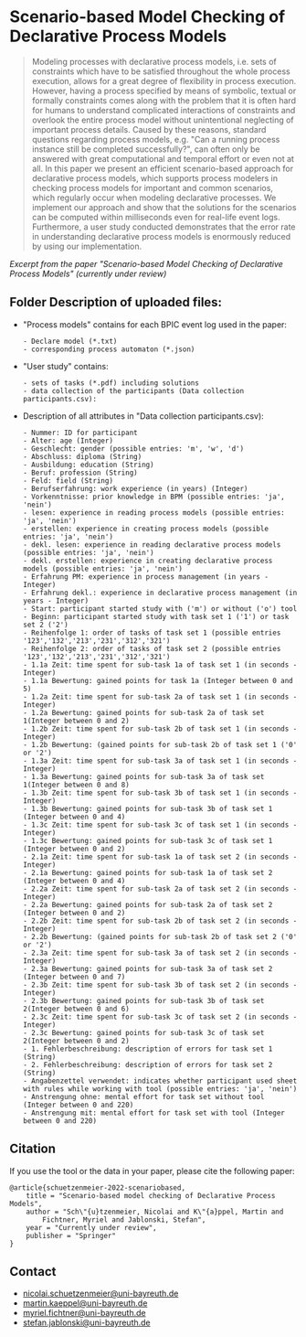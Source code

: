 # Scenario-based Model Checking of Declarative Process Models
> Modeling processes with declarative process models, i.e. sets of constraints which have to be satisfied throughout the whole 
process execution, allows for a great degree of flexibility in process execution. However, having a process specified by means 
of symbolic, textual or formally constraints comes along with the problem that it is often hard for humans to understand complicated 
interactions of constraints and overlook the entire process model without unintentional neglecting of important process details. 
Caused by these reasons, standard questions regarding process models, e.g. "Can a running process instance still be completed successfully?",
can often only be answered with great computational and temporal effort or even not at all. In this paper we present an efficient 
scenario-based approach for declarative process models, which supports process modelers in checking process models for important and common 
scenarios, which regularly occur when modeling declarative processes. We implement our approach and show that the solutions for the scenarios
can be computed within milliseconds even for real-life event logs. Furthermore, a user study conducted demonstrates that the error rate in 
understanding declarative process models is enormously reduced by using our implementation. 

*Excerpt from the paper "Scenario-based Model Checking of Declarative Process Models" (currently under review)*

## Folder Description of uploaded files:
- "Process models" contains for each BPIC event log used in the paper:
    ```
    - Declare model (*.txt) 
    - corresponding process automaton (*.json) 
    ```
 - "User study" contains:
    ```
    - sets of tasks (*.pdf) including solutions
    - data collection of the participants (Data collection participants.csv):            
    ```
 - Description of all attributes in "Data collection participants.csv):
    ```
    - Nummer: ID for participant
    - Alter: age (Integer)
    - Geschlecht: gender (possible entries: 'm', 'w', 'd')    
    - Abschluss: diploma (String)
    - Ausbildung: education (String)
    - Beruf: profession (String)
    - Feld: field (String)
    - Berufserfahrung: work experience (in years) (Integer)
    - Vorkenntnisse: prior knowledge in BPM (possible entries: 'ja', 'nein')
    - lesen: experience in reading process models (possible entries: 'ja', 'nein')
    - erstellen: experience in creating process models (possible entries: 'ja', 'nein')  
    - dekl. lesen: experience in reading declarative process models (possible entries: 'ja', 'nein')
    - dekl. erstellen: experience in creating declarative process models (possible entries: 'ja', 'nein')  
    - Erfahrung PM: experience in process management (in years - Integer)
    - Erfahrung dekl.: experience in declarative process management (in years - Integer)
    - Start: participant started study with ('m') or without ('o') tool
    - Beginn: participant started study with task set 1 ('1') or task set 2 ('2')
    - Reihenfolge 1: order of tasks of task set 1 (possible entries '123','132','213','231','312','321')
    - Reihenfolge 2: order of tasks of task set 2 (possible entries '123','132','213','231','312','321')
    - 1.1a Zeit: time spent for sub-task 1a of task set 1 (in seconds - Integer)
    - 1.1a Bewertung: gained points for task 1a (Integer between 0 and 5)
    - 1.2a Zeit: time spent for sub-task 2a of task set 1 (in seconds - Integer)
    - 1.2a Bewertung: gained points for sub-task 2a of task set 1(Integer between 0 and 2)
    - 1.2b Zeit: time spent for sub-task 2b of task set 1 (in seconds - Integer)
    - 1.2b Bewertung: (gained points for sub-task 2b of task set 1 ('0' or '2')
    - 1.3a Zeit: time spent for sub-task 3a of task set 1 (in seconds - Integer)
    - 1.3a Bewertung: gained points for sub-task 3a of task set 1(Integer between 0 and 8)
    - 1.3b Zeit: time spent for sub-task 3b of task set 1 (in seconds - Integer)
    - 1.3b Bewertung: gained points for sub-task 3b of task set 1 (Integer between 0 and 4)
    - 1.3c Zeit: time spent for sub-task 3c of task set 1 (in seconds - Integer)
    - 1.3c Bewertung: gained points for sub-task 3c of task set 1 (Integer between 0 and 2)
    - 2.1a Zeit: time spent for sub-task 1a of task set 2 (in seconds - Integer)
    - 2.1a Bewertung: gained points for sub-task 1a of task set 2 (Integer between 0 and 4)
    - 2.2a Zeit: time spent for sub-task 2a of task set 2 (in seconds - Integer)
    - 2.2a Bewertung: gained points for sub-task 2a of task set 2 (Integer between 0 and 2)
    - 2.2b Zeit: time spent for sub-task 2b of task set 2 (in seconds - Integer)
    - 2.2b Bewertung: (gained points for sub-task 2b of task set 2 ('0' or '2')
    - 2.3a Zeit: time spent for sub-task 3a of task set 2 (in seconds - Integer)
    - 2.3a Bewertung: gained points for sub-task 3a of task set 2 (Integer between 0 and 7)
    - 2.3b Zeit: time spent for sub-task 3b of task set 2 (in seconds - Integer)
    - 2.3b Bewertung: gained points for sub-task 3b of task set 2(Integer between 0 and 6)
    - 2.3c Zeit: time spent for sub-task 3c of task set 2 (in seconds - Integer)
    - 2.3c Bewertung: gained points for sub-task 3c of task set 2(Integer between 0 and 2)
    - 1. Fehlerbeschreibung: description of errors for task set 1 (String)
    - 2. Fehlerbeschreibung: description of errors for task set 2 (String)
    - Angabenzettel verwendet: indicates whether participant used sheet with rules while working with tool (possible entries: 'ja', 'nein')
    - Anstrengung ohne: mental effort for task set without tool (Integer between 0 and 220)
    - Anstrengung mit: mental effort for task set with tool (Integer between 0 and 220)
    ```
## Citation
If you use the tool or the data in your paper, please cite the following paper:
```
@article{schuetzenmeier-2022-scenariobased,
    title = "Scenario-based model checking of Declarative Process Models",
    author = "Sch\"{u}tzenmeier, Nicolai and K\"{a}ppel, Martin and 
        Fichtner, Myriel and Jablonski, Stefan",
    year = "Currently under review",
    publisher = "Springer"
}
```

## Contact
- [nicolai.schuetzenmeier@uni-bayreuth.de](mailto:nicolai.schuetzenmeier@uni-bayreuth.de)
- [martin.kaeppel@uni-bayreuth.de](mailto:martin.kaeppel@uni-bayreuth.de)
- [myriel.fichtner@uni-bayreuth.de](mailto:myriel.fichtner@uni-bayreuth.de)
- [stefan.jablonski@uni-bayreuth.de](mailto:stefan.jablonski@uni-bayreuth.de)
